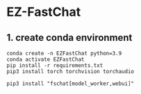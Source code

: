 # EZ-FastChat

## 1. create conda environment
```
conda create -n EZFastChat python=3.9
conda activate EZFastChat
pip install -r requirements.txt
pip3 install torch torchvision torchaudio
```

```
pip3 install "fschat[model_worker,webui]"
```
